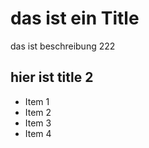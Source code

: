 # das ist ein Title
das ist beschreibung 222
## hier ist title 2
* Item 1
* Item 2
* Item 3
* Item 4